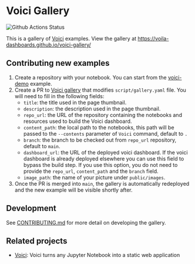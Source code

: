 # Voici Gallery

![Github Actions Status](https://github.com/voila-dashboards/voici-gallery/actions/workflows/deploy.yml/badge.svg)

This is a gallery of [Voici](https://github.com/voila-dashboards/voici) examples. View the gallery at https://voila-dashboards.github.io/voici-gallery/

## Contributing new examples

1. Create a repository with your notebook. You can start from the [voici-demo](https://github.com/voila-dashboards/voici-demo) example.
2. Create a PR to [Voici gallery](https://github.com/voila-dashboards/voici-gallery) that
   modifies `script/gallery.yaml` file.
   You will need to fill in the following fields:
   - `title`: the title used in the page thumbnail.
   - `description`: the description used in the page thumbnail.
   - `repo_url`: the URL of the repository containing the notebooks and resources used to build the Voici dashboard.
   - `content_path`: the local path to the notebooks, this path will be passed to the `--contents` parameter of `Voici` command, default to `.`
   - `branch`: the branch to be checked out from `repo_url` repository, default to `main`.
   - `dashboard_url`: the URL of the deployed voici dashboard. If the voici dashboard is already deployed elsewhere you can use this field to bypass the build step. If you use this option, you do not need to provide the `repo_url`, `content_path` and the `branch` field.
   - `image_path`: the name of your picture under `public/images`.
3. Once the PR is merged into `main`, the gallery is automatically redeployed and the new example will be visible shortly after.

## Development

See [CONTRIBUTING.md](./CONTRIBUTING.md) for more detail on developing the gallery.

## Related projects

- [Voici](https://github.com/voila-dashboards/voici): Voici turns any Jupyter Notebook into a static web application
